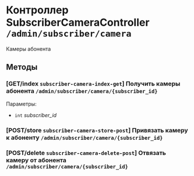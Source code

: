 # Контроллер SubscriberCameraController `/admin/subscriber/camera`

Камеры абонента

## Методы

### [GET/index `subscriber-camera-index-get`] Получить камеры абонента `/admin/subscriber/camera/{subscriber_id}`

Параметры: 

- `int` *subscriber_id*

### [POST/store `subscriber-camera-store-post`] Привязать камеру к абоненту `/admin/subscriber/camera/{subscriber_id}`

### [POST/delete `subscriber-camera-delete-post`] Отвязать камеру от абонента `/admin/subscriber/camera/{subscriber_id}`
